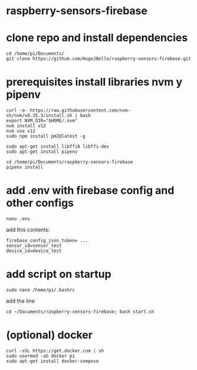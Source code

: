 # raspberry-sensors-firebase

# clone repo and install dependencies
    cd /home/pi/Documents/
    git clone https://github.com/HugoJBello/raspberry-sensors-firebase.git

# prerequisites install libraries nvm y pipenv
   
    curl -o- https://raw.githubusercontent.com/nvm-sh/nvm/v0.35.3/install.sh | bash
    export NVM_DIR="$HOME/.nvm"
    nvm install v12
    nvm use v12
    sudo npm install pm2@latest -g
    
    sudo apt-get install libffi6 libffi-dev
    sudo apt-get install pipenv
    
    cd /home/pi/Documents/raspberry-sensors-firebase
    pipenv install
    
  
# add .env with firebase config and other configs
    nano .env
    
add this contents:

    firebase_config_json_token= ...
    sensor_id=sensor_test
    device_id=device_test
  
# add script on startup
    sudo nano /home/pi/.bashrc
add the line    
    
    cd ~/Documents/raspberry-sensors-firebase; bash start.sh


# (optional) docker
    curl -sSL https://get.docker.com | sh
    sudo usermod -aG docker pi 
    sudo apt-get install docker-compose
